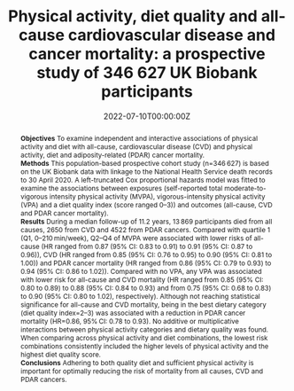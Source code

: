 ﻿---
title: "Physical activity, diet quality and all-cause cardiovascular disease and cancer mortality: a prospective study of 346 627 UK Biobank participants"
abstract: "**Objectives**
To examine independent and interactive associations of physical activity and diet with all-cause, cardiovascular disease (CVD) and physical activity, diet and adiposity-related (PDAR) cancer mortality.
<br>**Methods**
This population-based prospective cohort study (n=346 627) is based on the UK Biobank data with linkage to the National Health Service death records to 30 April 2020. A left-truncated Cox proportional hazards model was fitted to examine the associations between exposures (self-reported total moderate-to-vigorous intensity physical activity (MVPA), vigorous-intensity physical activity (VPA) and a diet quality index (score ranged 0–3)) and outcomes (all-cause, CVD and PDAR cancer mortality).
<br>**Results**
During a median follow-up of 11.2 years, 13 869 participants died from all causes, 2650 from CVD and 4522 from PDAR cancers. Compared with quartile 1 (Q1, 0–210 min/week), Q2–Q4 of MVPA were associated with lower risks of all-cause (HR ranged from 0.87 (95% CI: 0.83 to 0.91) to 0.91 (95% CI: 0.87 to 0.96)), CVD (HR ranged from 0.85 (95% CI: 0.76 to 0.95) to 0.90 (95% CI: 0.81 to 1.00)) and PDAR cancer mortality (HR ranged from 0.86 (95% CI: 0.79 to 0.93) to 0.94 (95% CI: 0.86 to 1.02)). Compared with no VPA, any VPA was associated with lower risk for all-cause and CVD mortality (HR ranged from 0.85 (95% CI: 0.80 to 0.89) to 0.88 (95% CI: 0.84 to 0.93) and from 0.75 (95% CI: 0.68 to 0.83) to 0.90 (95% CI: 0.80 to 1.02), respectively). Although not reaching statistical significance for all-cause and CVD mortality, being in the best dietary category (diet quality index=2–3) was associated with a reduction in PDAR cancer mortality (HR=0.86, 95% CI: 0.78 to 0.93). No additive or multiplicative interactions between physical activity categories and dietary quality was found. When comparing across physical activity and diet combinations, the lowest risk combinations consistently included the higher levels of physical activity and the highest diet quality score.
<br>**Conclusions**
Adhering to both quality diet and sufficient physical activity is important for optimally reducing the risk of mortality from all causes, CVD and PDAR cancers."
authors:
- Ding Ding
- Joe Van Buskirk
- Binh Nguyen
- Emmanuel Stamatakis
- Mona Elbarbary
- Nicola Veronese
- author
- I-Min Lee
- Ulf Ekelund
- Luigi Fontana
date: "2022-07-10T00:00:00Z"
doi: "10.1136/bjsports-2021-105195"
featured: false
image:
  caption: 'Image credit: [Adobe Stock]'
  focal_point: ""
  preview_only: false
projects:
- UK Biobank
publication: 'British Journal of Sports Medicine'
publication_short: ""
publication_types:
- "2"
publishDate: "2022-07-10T00:00:00Z"
summary: An analysis of the effect of diet and physical activity on CVD and cancer mortality.
tags:
- Physical activity
- Longitudinal cohort study
url_source: "https://bjsm.bmj.com/content/56/20/1148.info"
---
